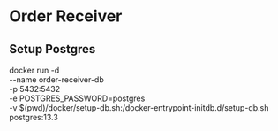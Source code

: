 # Order Receiver

## Setup Postgres

docker run -d \
    --name order-receiver-db \
    -p 5432:5432 \
    -e POSTGRES_PASSWORD=postgres \
    -v $(pwd)/docker/setup-db.sh:/docker-entrypoint-initdb.d/setup-db.sh \
    postgres:13.3